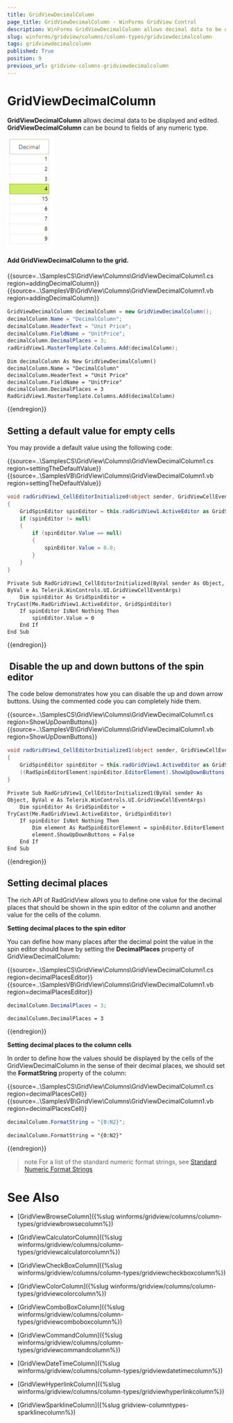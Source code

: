 ```yaml
---
title: GridViewDecimalColumn
page_title: GridViewDecimalColumn - WinForms GridView Control
description: WinForms GridViewDecimalColumn allows decimal data to be displayed and edited.
slug: winforms/gridview/columns/column-types/gridviewdecimalcolumn
tags: gridviewdecimalcolumn
published: True
position: 9
previous_url: gridview-columns-gridviewdecimalcolumn
---
```


# GridViewDecimalColumn

__GridViewDecimalColumn__ allows decimal data to be displayed and edited. __GridViewDecimalColumn__ can be bound to fields of any numeric type. 

![gridview-columns-gridviewdecimalcolumn 001](images/gridview-columns-gridviewdecimalcolumn001.png)

#### Add GridViewDecimalColumn to the grid.

{{source=..\SamplesCS\GridView\Columns\GridViewDecimalColumn1.cs region=addingDecimalColumn}} 
{{source=..\SamplesVB\GridView\Columns\GridViewDecimalColumn1.vb region=addingDecimalColumn}} 

````C#
GridViewDecimalColumn decimalColumn = new GridViewDecimalColumn();
decimalColumn.Name = "DecimalColumn";
decimalColumn.HeaderText = "Unit Price";
decimalColumn.FieldName = "UnitPrice";
decimalColumn.DecimalPlaces = 3;
radGridView1.MasterTemplate.Columns.Add(decimalColumn);

````
````VB.NET
Dim decimalColumn As New GridViewDecimalColumn()
decimalColumn.Name = "DecimalColumn"
decimalColumn.HeaderText = "Unit Price"
decimalColumn.FieldName = "UnitPrice"
decimalColumn.DecimalPlaces = 3
RadGridView1.MasterTemplate.Columns.Add(decimalColumn)

````

{{endregion}} 

## Setting a default value for empty cells

You may provide a default value using the following code:

{{source=..\SamplesCS\GridView\Columns\GridViewDecimalColumn1.cs region=settingTheDefaultValue}} 
{{source=..\SamplesVB\GridView\Columns\GridViewDecimalColumn1.vb region=settingTheDefaultValue}} 

````C#
void radGridView1_CellEditorInitialized(object sender, GridViewCellEventArgs e)
{
    GridSpinEditor spinEditor = this.radGridView1.ActiveEditor as GridSpinEditor;
    if (spinEditor != null)
    {
        if (spinEditor.Value == null)
        {
            spinEditor.Value = 0.0;
        }
    }
}

````
````VB.NET
Private Sub RadGridView1_CellEditorInitialized(ByVal sender As Object, ByVal e As Telerik.WinControls.UI.GridViewCellEventArgs)
    Dim spinEditor As GridSpinEditor = TryCast(Me.RadGridView1.ActiveEditor, GridSpinEditor)
    If spinEditor IsNot Nothing Then
        spinEditor.Value = 0
    End If
End Sub

````

{{endregion}} 


##  Disable the up and down buttons of the spin editor

The code below demonstrates how you can disable the up and down arrow buttons. Using the commented code you can completely hide them.

{{source=..\SamplesCS\GridView\Columns\GridViewDecimalColumn1.cs region=ShowUpDownButtons}} 
{{source=..\SamplesVB\GridView\Columns\GridViewDecimalColumn1.vb region=ShowUpDownButtons}} 

````C#
void radGridView1_CellEditorInitialized1(object sender, GridViewCellEventArgs e)
{
    GridSpinEditor spinEditor = this.radGridView1.ActiveEditor as GridSpinEditor;
    ((RadSpinEditorElement)spinEditor.EditorElement).ShowUpDownButtons = false;
}

````
````VB.NET
Private Sub RadGridView1_CellEditorInitialized1(ByVal sender As Object, ByVal e As Telerik.WinControls.UI.GridViewCellEventArgs)
    Dim spinEditor As GridSpinEditor = TryCast(Me.RadGridView1.ActiveEditor, GridSpinEditor)
    If spinEditor IsNot Nothing Then
        Dim element As RadSpinEditorElement = spinEditor.EditorElement
        element.ShowUpDownButtons = False
    End If
End Sub

````

{{endregion}} 

## Setting decimal places

The rich API of RadGridView allows you to define one value for the decimal places that should be shown in the spin editor of the column and another value for the cells of the column.

__Setting decimal places to the spin editor__

You can define how many places after the decimal point the value in the spin editor should have by setting the __DecimalPlaces__ property of GridViewDecimalColumn:

{{source=..\SamplesCS\GridView\Columns\GridViewDecimalColumn1.cs region=decimalPlacesEditor}} 
{{source=..\SamplesVB\GridView\Columns\GridViewDecimalColumn1.vb region=decimalPlacesEditor}} 

````C#
decimalColumn.DecimalPlaces = 3;

````
````VB.NET
decimalColumn.DecimalPlaces = 3

````

{{endregion}} 


__Setting decimal places to the column cells__

In order to define how the values should be displayed by the cells of the GridViewDecimalColumn in the sense of their decimal places, we should set the __FormatString__ property of the column:

{{source=..\SamplesCS\GridView\Columns\GridViewDecimalColumn1.cs region=decimalPlacesCell}} 
{{source=..\SamplesVB\GridView\Columns\GridViewDecimalColumn1.vb region=decimalPlacesCell}} 

````C#
decimalColumn.FormatString = "{0:N2}";

````
````VB.NET
decimalColumn.FormatString = "{0:N2}"

````

{{endregion}} 

>note For a list of the standard numeric format strings, see [Standard Numeric Format Strings](http://msdn.microsoft.com/en-us/library/dwhawy9k.aspx)
>

# See Also
* [GridViewBrowseColumn]({%slug winforms/gridview/columns/column-types/gridviewbrowsecolumn%})

* [GridViewCalculatorColumn]({%slug winforms/gridview/columns/column-types/gridviewcalculatorcolumn%})

* [GridViewCheckBoxColumn]({%slug winforms/gridview/columns/column-types/gridviewcheckboxcolumn%})

* [GridViewColorColumn]({%slug winforms/gridview/columns/column-types/gridviewcolorcolumn%})

* [GridViewComboBoxColumn]({%slug winforms/gridview/columns/column-types/gridviewcomboboxcolumn%})

* [GridViewCommandColumn]({%slug winforms/gridview/columns/column-types/gridviewcommandcolumn%})

* [GridViewDateTimeColumn]({%slug winforms/gridview/columns/column-types/gridviewdatetimecolumn%})

* [GridViewHyperlinkColumn]({%slug winforms/gridview/columns/column-types/gridviewhyperlinkcolumn%})

* [GridViewSparklineColumn]({%slug gridview-columntypes-sparklinecolumn%})

